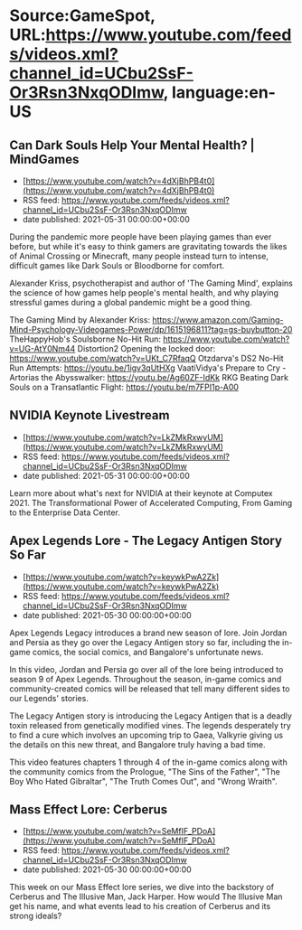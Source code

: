 # Source:GameSpot, URL:https://www.youtube.com/feeds/videos.xml?channel_id=UCbu2SsF-Or3Rsn3NxqODImw, language:en-US

## Can Dark Souls Help Your Mental Health? | MindGames
 - [https://www.youtube.com/watch?v=4dXjBhPB4t0](https://www.youtube.com/watch?v=4dXjBhPB4t0)
 - RSS feed: https://www.youtube.com/feeds/videos.xml?channel_id=UCbu2SsF-Or3Rsn3NxqODImw
 - date published: 2021-05-31 00:00:00+00:00

During the pandemic more people have been playing games than ever before, but while it's easy to think gamers are gravitating towards the likes of Animal Crossing or Minecraft, many people instead turn to intense, difficult games like Dark Souls or Bloodborne for comfort.

Alexander Kriss, psychotherapist and author of 'The Gaming Mind', explains the science of how games help people's mental health, and why playing stressful games during a global pandemic might be a good thing.

The Gaming Mind by Alexander Kriss: https://www.amazon.com/Gaming-Mind-Psychology-Videogames-Power/dp/1615196811?tag=gs-buybutton-20
TheHappyHob's Soulsborne No-Hit Run: https://www.youtube.com/watch?v=UG-AtY0Nm44
Distortion2 Opening the locked door: https://www.youtube.com/watch?v=UKt_C7RfaqQ
Otzdarva's DS2 No-Hit Run Attempts: https://youtu.be/1igv3qUtHXg
VaatiVidya's Prepare to Cry - Artorias the Abysswalker: https://youtu.be/Ag60ZF-IdKk
RKG Beating Dark Souls on a Transatlantic Flight: https://youtu.be/m7FPI1p-A00

## NVIDIA Keynote Livestream
 - [https://www.youtube.com/watch?v=LkZMkRxwyUM](https://www.youtube.com/watch?v=LkZMkRxwyUM)
 - RSS feed: https://www.youtube.com/feeds/videos.xml?channel_id=UCbu2SsF-Or3Rsn3NxqODImw
 - date published: 2021-05-31 00:00:00+00:00

Learn more about what's next for NVIDIA at their keynote at Computex 2021. The Transformational Power of Accelerated Computing, From Gaming to the Enterprise Data Center.

## Apex Legends Lore - The Legacy Antigen Story So Far
 - [https://www.youtube.com/watch?v=keywkPwA2Zk](https://www.youtube.com/watch?v=keywkPwA2Zk)
 - RSS feed: https://www.youtube.com/feeds/videos.xml?channel_id=UCbu2SsF-Or3Rsn3NxqODImw
 - date published: 2021-05-30 00:00:00+00:00

Apex Legends Legacy introduces a brand new season of lore. Join Jordan and Persia as they go over the Legacy Antigen story so far, including the in-game comics, the social comics, and Bangalore's unfortunate news. 

In this video, Jordan and Persia go over all of the lore being introduced to season 9 of Apex Legends. Throughout the season, in-game comics and community-created comics will be released that tell many different sides to our Legends' stories. 

The Legacy Antigen story is introducing the Legacy Antigen that is a deadly toxin released from genetically modified vines. The legends desperately try to find a cure which involves an upcoming trip to Gaea, Valkyrie giving us the details on this new threat, and Bangalore truly having a bad time. 

This video features chapters 1 through 4 of the in-game comics along with the community comics from the Prologue, "The Sins of the Father", "The Boy Who Hated Gibraltar", "The Truth Comes Out", and "Wrong Wraith".

## Mass Effect Lore: Cerberus
 - [https://www.youtube.com/watch?v=SeMfIF_PDoA](https://www.youtube.com/watch?v=SeMfIF_PDoA)
 - RSS feed: https://www.youtube.com/feeds/videos.xml?channel_id=UCbu2SsF-Or3Rsn3NxqODImw
 - date published: 2021-05-30 00:00:00+00:00

This week on our Mass Effect lore series, we dive into the backstory of Cerberus and The Illusive Man, Jack Harper. How would The Illusive Man get his name, and what events lead to his creation of Cerberus and its strong ideals?

